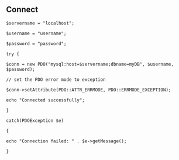 ## Connect

    $servername = "localhost";
    
    $username = "username";
    
    $password = "password";
    
    try {
    
    $conn = new PDO("mysql:host=$servername;dbname=myDB", $username, $password);
    
    // set the PDO error mode to exception
    
    $conn->setAttribute(PDO::ATTR_ERRMODE, PDO::ERRMODE_EXCEPTION);
    
    echo "Connected successfully";
    
    }
    
    catch(PDOException $e)
    
    {
    
    echo "Connection failed: " . $e->getMessage();
    
    }
